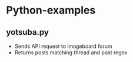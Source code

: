 # Python-examples

## yotsuba.py
- Sends API request to imageboard forum
- Returns posts matching thread and post regex
